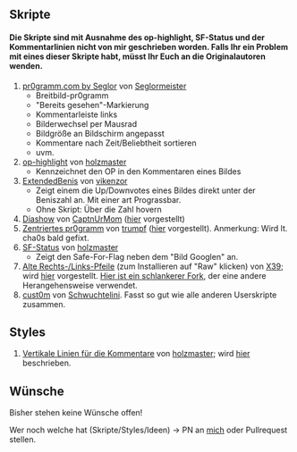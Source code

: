 ## Skripte

#### Die Skripte sind mit Ausnahme des op-highlight, SF-Status und der Kommentarlinien nicht von mir geschrieben worden. Falls Ihr ein Problem mit eines dieser Skripte habt, müsst Ihr Euch an die Originalautoren wenden.

1. [pr0gramm.com by Seglor](https://github.com/Seglormeister/pr0gramm.com-by-Seglor) von [Seglormeister](http://pr0gramm.com/user/Seglormeister)
   - Breitbild-pr0gramm
   - "Bereits gesehen"-Markierung
   - Kommentarleiste links
   - Bilderwechsel per Mausrad
   - Bildgröße an Bildschirm angepasst
   - Kommentare nach Zeit/Beliebtheit sortieren
   - uvm.
2. [op-highlight](https://github.com/pr0nopoly/op-highlight/) von [holzmaster](http://pr0gramm.com/user/holzmaster)
   - Kennzeichnet den OP in den Kommentaren eines Bildes
3. [ExtendedBenis](https://github.com/vikenemesh/ExtendedBenis) von [vikenzor](http://pr0gramm.com/user/vikenzor)
   - Zeigt einem die Up/Downvotes eines Bildes direkt unter der Beniszahl an. Mit einer art Prograssbar.
   - Ohne Skript: Über die Zahl hovern
4. [Diashow](https://greasyfork.org/scripts/4409-pr0grammsurfer) von [CaptnUrMom](http://pr0gramm.com/user/CaptnUrMom) ([hier](http://pr0gramm.com/new/286521) vorgestellt)
5. [Zentriertes pr0gramm](https://www.sendspace.com/file/158k8g) von [trumpf](http://pr0gramm.com/user/trumpf) ([hier](http://pr0gramm.com/new/534136) vorgestellt). Anmerkung: Wird lt. cha0s bald gefixt.
6. [SF-Status](https://github.com/pr0nopoly/sf-status/) von [holzmaster](http://pr0gramm.com/user/holzmaster)
   - Zeigt den Safe-For-Flag neben dem "Bild Googlen" an.
7. [Alte Rechts-/Links-Pfeile](https://gist.github.com/X39/19067b9d52c2fe75580a) (zum Installieren auf "Raw" klicken) von [X39](http://pr0gramm.com/user/X39); wird [hier](http://pr0gramm.com/new/614169) vorgestellt. [Hier ist ein schlankerer Fork](https://gist.github.com/pr0nopoly/2ce19d77249678a6a716), der eine andere Herangehensweise verwendet.
8. [cust0m](http://pr0gramm.com/top/622568) von [Schwuchtelini](http://pr0gramm.com/user/Schwuchtelini). Fasst so gut wie alle anderen Userskripte zusammen.

## Styles
1. [Vertikale Linien für die Kommentare](https://userstyles.org/styles/109047) von [holzmaster](http://pr0gramm.com/user/holzmaster); wird [hier](http://pr0gramm.com/new/545214) beschrieben.

## Wünsche
Bisher stehen keine Wünsche offen!

Wer noch welche hat (Skripte/Styles/Ideen) -> PN an [mich](http://pr0gramm.com/user/holzmaster) oder Pullrequest stellen.
